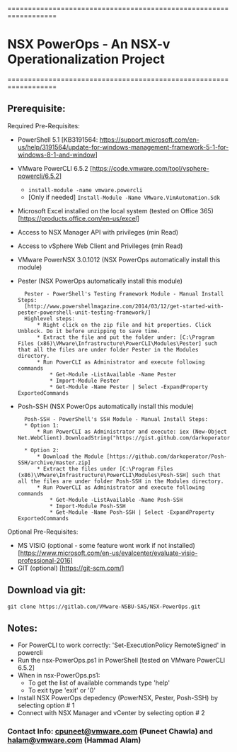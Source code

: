 ==================================================================
# NSX PowerOps - An NSX-v Operationalization Project #
==================================================================

## Prerequisite:

Required Pre-Requisites:

* PowerShell 5.1 [KB3191564: https://support.microsoft.com/en-us/help/3191564/update-for-windows-management-framework-5-1-for-windows-8-1-and-window]

* VMware PowerCLI 6.5.2 [https://code.vmware.com/tool/vsphere-powercli/6.5.2]
    * `install-module -name vmware.powercli`
    * [Only if needed] `Install-Module -Name VMware.VimAutomation.Sdk`

* Microsoft Excel installed on the local system (tested on Office 365) [https://products.office.com/en-us/excel]

* Access to NSX Manager API with privileges (min Read)

* Access to vSphere Web Client and Privileges (min Read)

* VMware PowerNSX 3.0.1012 (NSX PowerOps automatically install this module)

* Pester (NSX PowerOps automatically install this module)

        Pester - PowerShell's Testing Framework Module - Manual Install Steps:
        [http://www.powershellmagazine.com/2014/03/12/get-started-with-pester-powershell-unit-testing-framework/]
        Highlevel steps:
            * Right click on the zip file and hit properties. Click Unblock. Do it before unzipping to save time.
            * Extract the file and put the folder under: [C:\Program Files (x86)\VMware\Infrastructure\PowerCLI\Modules\Pester] such that all the files are under folder Pester in the Modules directory.
            * Run PowerCLI as Administrator and execute following commands
                * Get-Module -ListAvailable -Name Pester
                * Import-Module Pester
                * Get-Module -Name Pester | Select -ExpandProperty ExportedCommands

* Posh-SSH (NSX PowerOps automatically install this module)

        Posh-SSH - PowerShell's SSH Module - Manual Install Steps:
        * Option 1:
            * Run PowerCLI as Administrator and execute: iex (New-Object Net.WebClient).DownloadString("https://gist.github.com/darkoperator/6152630/raw/c67de4f7cd780ba367cccbc2593f38d18ce6df89/instposhsshdev")

    	* Option 2:
        	* Download the Module [https://github.com/darkoperator/Posh-SSH/archive/master.zip]
        	* Extract the files under [C:\Program Files (x86)\VMware\Infrastructure\PowerCLI\Modules\Posh-SSH] such that all the files are under folder Posh-SSH in the Modules directory.
        	* Run PowerCLI as Administrator and execute following commands
        		* Get-Module -ListAvailable -Name Posh-SSH
        		* Import-Module Posh-SSH
        		* Get-Module -Name Posh-SSH | Select -ExpandProperty ExportedCommands


Optional Pre-Requisites:

* MS VISIO (optional - some feature wont work if not installed) [https://www.microsoft.com/en-us/evalcenter/evaluate-visio-professional-2016]
* GIT (optional) [https://git-scm.com/]

## Download via git:
    git clone https://gitlab.com/VMware-NSBU-SAS/NSX-PowerOps.git
    

## Notes:
* For PowerCLI to work correctly: 'Set-ExecutionPolicy RemoteSigned' in powercli
* Run the nsx-PowerOps.ps1 in PowerShell [tested on VMware PowerCLI 6.5.2]
* When in nsx-PowerOps.ps1:
    * To get the list of available commands type 'help'
    * To exit type 'exit' or '0'
* Install NSX PowerOps depedency (PowerNSX, Pester, Posh-SSH) by selecting option # 1
* Connect with NSX Manager and vCenter by selecting option # 2
 
### Contact Info: cpuneet@vmware.com (Puneet Chawla) and halam@vmware.com (Hammad Alam)